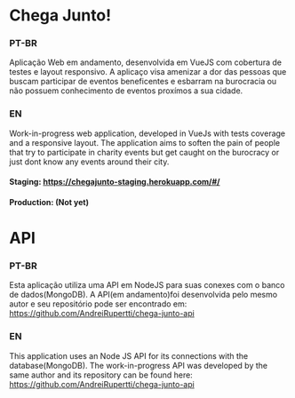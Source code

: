 

# Chega Junto!
### PT-BR
Aplicação Web em andamento, desenvolvida em VueJS com cobertura de testes e layout responsivo. A aplicaço visa amenizar a dor das pessoas que buscam participar de eventos beneficentes e esbarram na burocracia ou não possuem conhecimento de eventos proxímos a sua cidade.

### EN
Work-in-progress web application, developed in VueJs with tests coverage and a responsive layout. The application aims to soften the pain of people that try to participate in charity events but get caught on the burocracy or just dont know any events around their city.

#### Staging: https://chegajunto-staging.herokuapp.com/#/
#### Production: (Not yet)

# API

### PT-BR
Esta aplicação utiliza uma API em NodeJS para suas conexes com o banco de dados(MongoDB). A API(em andamento)foi desenvolvida pelo mesmo autor e seu repositório pode ser encontrado em: https://github.com/AndreiRupertti/chega-junto-api

### EN
This application uses an Node JS API for its connections with the database(MongoDB). The work-in-progress API was developed by the same author and its repository can be found here: https://github.com/AndreiRupertti/chega-junto-api
